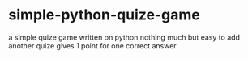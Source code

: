 # simple-python-quize-game
a simple quize game written on python nothing much but easy to add another quize gives 1 point for one correct answer
